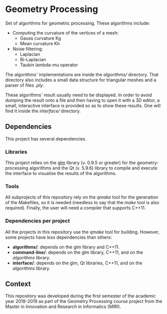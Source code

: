 # Geometry Processing

Set of algorithms for geometric processing. These algorithms include:
- Computing the curvature of the vertices of a mesh:
	- Gauss curvature Kg
	- Mean curvature Kh
- Noise filtering:
	- Laplacian
	- Bi-Laplacian
	- Taubin lambda-mu operator

The algorithms' implementations are inside the _algorithms/_ directory.
That directory also includes a small data structure for triangular meshes
and a parser of files _.ply_.

These algorithms' result usually need to be displayed. In order to avoid
dumping the result onto a file and then having to open it with a 3D editor,
a small, interactive interface is provided so as to show these results.
One will find it inside the _interface/_ directory.

## Dependencies

This project has several dependencies.

### Libraries

This project relies on the [glm](https://glm.g-truc.net/0.9.9/index.html)
library (v. 0.9.5 or greater) for the geometry-processing algorithms and
the Qt (v. 5.9.6) library to compile and execute the interface to visualise
the results of the algorithms.

### Tools

All subprojects of this repository rely on the _qmake_ tool for the generation
of the Makefiles, so it is needed (needless to say that the _make_ tool is
also required). Finally, the user will need a compiler that supports C++11.

### Dependencies per project

All the projects in this repository use the _qmake_ tool for building.
However, some projects have _less_ dependencies than others:

- __algorithms/__: depends on the glm library and C++11.
- __command-line/__: depends on the glm library, C++11, and on the
_algorithms_ library.
- __interface/__: depends on the glm, Qt libraries, C++11, and on the
_algorithms_ library.

## Context

This repository was developed during the first semester of the academic
year 2018-2019 as part of the Geometry Processing course project from the
Master in Innovation and Research in Informatics (MIRI).
